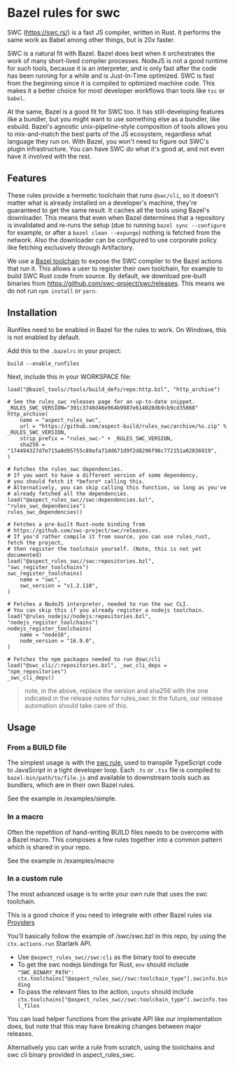 # Bazel rules for swc

SWC (<https://swc.rs/>) is a fast JS compiler, written in Rust.
It performs the same work as Babel among other things, but is 20x faster.

SWC is a natural fit with Bazel.
Bazel does best when it orchestrates the work of many short-lived compiler processes.
NodeJS is not a good runtime for such tools, because it is an interpreter, and is only fast after the code has been running for a while and is Just-In-Time optimized.
SWC is fast from the beginning since it is compiled to optimized machine code.
This makes it a better choice for most developer workflows than tools like `tsc` or `babel`.

At the same, Bazel is a good fit for SWC too. It has still-developing features like a bundler,
but you might want to use something else as a bundler, like esbuild.
Bazel's agnostic unix-pipeline-style composition of tools allows you to mix-and-match the best parts of
the JS ecosystem, regardless what language they run on.
With Bazel, you won't need to figure out SWC's plugin infrastructure.
You can have SWC do what it's good at, and not even have it involved with the rest.

## Features

These rules provide a hermetic toolchain that runs `@swc/cli`, so it doesn't matter what is
already installed on a developer's machine, they're guaranteed to get the same result.
It caches all the tools using Bazel's downloader.
This means that even when Bazel determines that a repository is invalidated and re-runs the setup
(due to running `bazel sync --configure` for example, or after a `bazel clean --expunge`)
nothing is fetched from the network. Also the downloader can be configured to use corporate policy
like fetching exclusively through Artifactory.

We use a [Bazel toolchain](https://docs.bazel.build/versions/main/toolchains.html) to expose
the SWC compiler to the Bazel actions that run it.
This allows a user to register their own toolchain, for example to build SWC Rust code from source.
By default, we download pre-built binaries from https://github.com/swc-project/swc/releases.
This means we do not run `npm install` or `yarn`.

## Installation

Runfiles need to be enabled in Bazel for the rules to work. On Windows, this is not enabled by default.

Add this to the `.bazelrc` in your project:

```
build --enable_runfiles
```

Next, include this in your WORKSPACE file:

```starlark
load("@bazel_tools//tools/build_defs/repo:http.bzl", "http_archive")

# See the rules_swc releases page for an up-to-date snippet.
_RULES_SWC_VERSION="391c3748d48e964b9987e614028db9cb9cd35868"
http_archive(
    name = "aspect_rules_swc",
    url = "https://github.com/aspect-build/rules_swc/archive/%s.zip" % _RULES_SWC_VERSION,
    strip_prefix = "rules_swc-" + _RULES_SWC_VERSION,
    sha256 = "174494327d7e715a8d95755c89afa71dd671d9f2d8296f96c772151a02036919",
)

# Fetches the rules_swc dependencies.
# If you want to have a different version of some dependency,
# you should fetch it *before* calling this.
# Alternatively, you can skip calling this function, so long as you've
# already fetched all the dependencies.
load("@aspect_rules_swc//swc:dependencies.bzl", "rules_swc_dependencies")
rules_swc_dependencies()

# Fetches a pre-built Rust-node binding from
# https://github.com/swc-project/swc/releases.
# If you'd rather compile it from source, you can use rules_rust, fetch the project,
# then register the toolchain yourself. (Note, this is not yet documented)
load("@aspect_rules_swc//swc:repositories.bzl", "swc_register_toolchains")
swc_register_toolchains(
    name = "swc",
    swc_version = "v1.2.118",
)

# Fetches a NodeJS interpreter, needed to run the swc CLI.
# You can skip this if you already register a nodejs toolchain.
load("@rules_nodejs//nodejs:repositories.bzl", "nodejs_register_toolchains")
nodejs_register_toolchains(
    name = "node16",
    node_version = "16.9.0",
)

# Fetches the npm packages needed to run @swc/cli
load("@swc_cli//:repositories.bzl", _swc_cli_deps = "npm_repositories")
_swc_cli_deps()
```

> note, in the above, replace the version and sha256 with the one indicated
> in the release notes for rules_swc
> In the future, our release automation should take care of this.

## Usage

### From a BUILD file

The simplest usage is with the [swc rule](/docs/swc.md), used to transpile TypeScript code to JavaScript in a tight developer loop. Each `.ts` or `.tsx` file is compiled to `bazel-bin/path/to/file.js` and available to downstream
tools such as bundlers, which are in their own Bazel rules.

See the example in /examples/simple.

### In a macro

Often the repetition of hand-writing BUILD files needs to be overcome with a Bazel macro.
This composes a few rules together into a common pattern which is shared in your repo.

See the example in /examples/macro

### In a custom rule

The most advanced usage is to write your own rule that uses the swc toolchain.

This is a good choice if you need to integrate with other Bazel rules via
[Providers](https://docs.bazel.build/versions/main/skylark/rules.html#providers)

You'll basically follow the example of /swc/swc.bzl in this repo, by using
the `ctx.actions.run` Starlark API.

- Use `@aspect_rules_swc//swc:cli` as the binary tool to execute
- To get the swc nodejs bindings for Rust, `env` should include
  `"SWC_BINARY_PATH": ctx.toolchains["@aspect_rules_swc//swc:toolchain_type"].swcinfo.binding`
- To pass the relevant files to the action, `inputs` should include
  `ctx.toolchains["@aspect_rules_swc//swc:toolchain_type"].swcinfo.tool_files`

You can load helper functions from the private API like our implementation does,
but note that this may have breaking changes between major releases.

Alternatively you can write a rule from scratch, using the toolchains and
swc cli binary provided in aspect_rules_swc.
